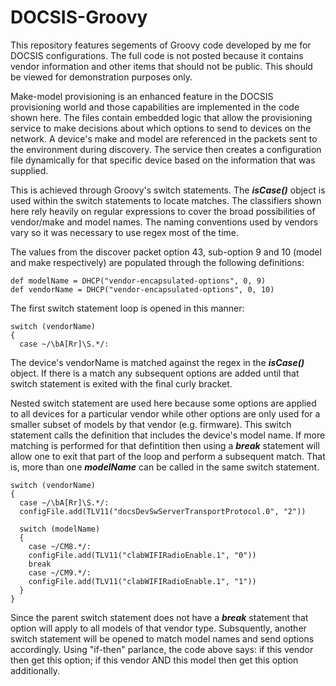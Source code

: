 # DOCSIS-Groovy

This repository features segements of Groovy code developed by me for DOCSIS configurations. The full code is not posted because it contains vendor information and other items that should not be public. This should be viewed for demonstration purposes only.

Make-model provisioning is an enhanced feature in the DOCSIS provisioning world and those capabilities are implemented in the code shown here. The files contain embedded logic that allow the provisioning service to make decisions about which options to send to devices on the network. A device's make and model are referenced in the packets sent to the environment during discovery. The service then creates a configuration file dynamically for that specific device based on the information that was supplied.

This is achieved through Groovy's switch statements. The ***isCase()*** object is used within the switch statements to locate matches. The classifiers shown here rely heavily on regular expressions to cover the broad possibilities of vendor/make and model names. The naming conventions used by vendors vary so it was necessary to use regex most of the time.


The values from the discover packet option 43, sub-option 9 and 10 (model and make respectively) are populated through the following definitions:

```
def modelName = DHCP("vendor-encapsulated-options", 0, 9)
def vendorName = DHCP("vendor-encapsulated-options", 0, 10)
```

The first switch statement loop is opened in this manner:

```
switch (vendorName)
{
  case ~/\bA[Rr]\S.*/:
```

The device's vendorName is matched against the regex in the ***isCase()*** object. If there is a match any subsequent options are added until that switch statement is exited with the final curly bracket.

Nested switch statement are used here because some options are applied to all devices for a particular vendor while other options are only used for a smaller subset of models by that vendor (e.g. firmware). This switch statement calls the definition that includes the device's model name. If more matching is performed for that defintition then using a ***break*** statement will allow one to exit that part of the loop and perform a subsequent match. That is, more than one ***modelName*** can be called in the same switch statement.

```
switch (vendorName)
{
  case ~/\bA[Rr]\S.*/:
  configFile.add(TLV11("docsDevSwServerTransportProtocol.0", "2"))
  
  switch (modelName)
  {
    case ~/CM8.*/:
    configFile.add(TLV11("clabWIFIRadioEnable.1", "0"))
    break
    case ~/CM9.*/:
    configFile.add(TLV11("clabWIFIRadioEnable.1", "1"))
  }
}
```

Since the parent switch statement does not have a ***break*** statement that option will apply to all models of that vendor type. Subsquently, another switch statement will be opened to match model names and send options accordingly. Using "if-then" parlance, the code above says: if this vendor then get this option; if this vendor AND this model then get this option additionally.
